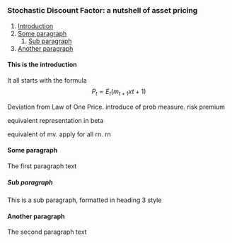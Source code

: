 ##

### Stochastic Discount Factor: a nutshell of asset pricing 


1. [Introduction](#introduction)
2. [Some paragraph](#paragraph1)
    1. [Sub paragraph](#subparagraph1)
3. [Another paragraph](#paragraph2)

#### This is the introduction <a name="introduction"></a>

It all starts with the formula $$P_t = E_{t}(m_{t+1}x{t+1})$$


Deviation from Law of One Price. introduce of prob measure. risk premium

equivalent representation in beta 

equivalent of mv. apply for all rn.
rn

#### Some paragraph <a name="paragraph1"></a>
The first paragraph text

##### Sub paragraph <a name="subparagraph1"></a>
This is a sub paragraph, formatted in heading 3 style

#### Another paragraph <a name="paragraph2"></a>
The second paragraph text
